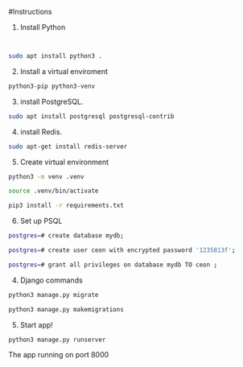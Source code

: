 
#Instructions



1. Install Python
```bash


sudo apt install python3 .  
```
2. Install a virtual enviroment



```bash
python3-pip python3-venv
```
3. install PostgreSQL.
```bash
sudo apt install postgresql postgresql-contrib
```
4. install Redis.
```bash
sudo apt-get install redis-server
```



5. Create virtual environment
```bash
python3 -m venv .venv

source .venv/bin/activate

pip3 install -r requirements.txt
```
6. Set up PSQL


```bash
postgres=# create database mydb;

postgres=# create user ceon with encrypted password '1235813f';

postgres=# grant all privileges on database mydb TO ceon ;
```
4. Django commands

```bash
python3 manage.py migrate

python3 manage.py makemigrations
```
5. Start app!
```bash
python3 manage.py runserver
```
The app running on port 8000